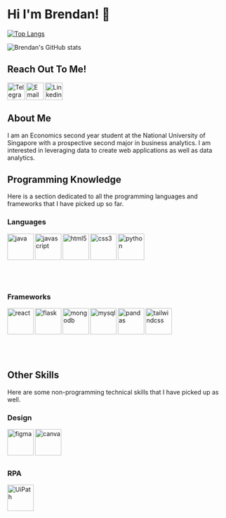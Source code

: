 # Hi I'm Brendan! 👋

[![Top Langs](https://github-readme-stats.vercel.app/api/top-langs/?username=BrendanCheong&layout=compact&theme=nightowl)](https://github.com/anuraghazra/github-readme-stats)

![Brendan's GitHub stats](https://github-readme-stats.vercel.app/api?username=BrendanCheong&show_icons=true&theme=aura)
## Reach Out To Me!

<a href="https://www.linkedin.com/in/brendan-cheong-ern-jie/">
  <img align="center" src="https://raw.githubusercontent.com/rahuldkjain/github-profile-readme-generator/master/src/images/icons/Social/linked-in-alt.svg" alt="Linkedin" height="40" width="40" />
</a>

<a href="https://t.me/brendanbrendanbrendan">
  <img align="left" alt="Telegram" width="40px" src="https://cdn.jsdelivr.net/npm/simple-icons@v3/icons/telegram.svg" />
</a>

<a href="mailto: brendan_cej@u.nus.edu">
  <img align="left" alt="Email" width="40px" src="https://cdn.jsdelivr.net/npm/simple-icons@v3/icons/microsoftoutlook.svg" />
</a>

<br/>

## About Me

I am an Economics second year student at the National University of Singapore with a prospective second major in business analytics. I am interested in leveraging data to create web applications as well as data analytics.

## Programming Knowledge
Here is a section dedicated to all the programming languages and frameworks that I have picked up so far.

### Languages

<img align="left" alt="java" width="60px" src="https://cdn.jsdelivr.net/gh/devicons/devicon/icons/java/java-original.svg" />

<img src="https://cdn.jsdelivr.net/gh/devicons/devicon/icons/python/python-original.svg" alt="python" width="60px" />

<img align="left" alt="javascript" width="60px" src="https://cdn.jsdelivr.net/gh/devicons/devicon/icons/javascript/javascript-plain.svg" />

<img align="left" alt="html5" width="60px" src="https://cdn.jsdelivr.net/gh/devicons/devicon/icons/html5/html5-original.svg" />

<img align="left" alt="css3" width="60px" src="https://cdn.jsdelivr.net/gh/devicons/devicon/icons/css3/css3-original.svg" />

<br/>
<br/>
<br/>
<br/>

### Frameworks

<img align="left" alt="react" width="60px" src="https://cdn.jsdelivr.net/gh/devicons/devicon/icons/react/react-original.svg" />

<img src="https://cdn.jsdelivr.net/gh/devicons/devicon/icons/tailwindcss/tailwindcss-plain.svg" alt="tailwindcss" width="60px"/>

<img align="left" alt="flask" width="60px" src="https://cdn.jsdelivr.net/gh/devicons/devicon/icons/flask/flask-original.svg" />

<img align="left" alt="mongodb" width="60px" src="https://cdn.jsdelivr.net/gh/devicons/devicon/icons/mongodb/mongodb-original-wordmark.svg" />

<img align="left" alt="mysql" width="60px" src="https://cdn.jsdelivr.net/gh/devicons/devicon/icons/mysql/mysql-original-wordmark.svg" />

<img align="left" alt="pandas" width="60px" src="https://cdn.jsdelivr.net/gh/devicons/devicon/icons/pandas/pandas-original-wordmark.svg" />

<br/>
<br/>
<br/>
<br/>

## Other Skills
Here are some non-programming technical skills that I have picked up as well.

### Design

<img align="left" alt="figma" width="60px" src="https://cdn.jsdelivr.net/gh/devicons/devicon/icons/figma/figma-original.svg" />

<img src="https://cdn.jsdelivr.net/gh/devicons/devicon/icons/canva/canva-original.svg" align="left" alt="canva" width="60px"/>

<br/>
<br/>
<br/>
<br/>

### RPA

<img src="https://projectfor2.com.br/wp-content/uploads/2020/05/uipath.jpg" alt="UiPath" width="60" height="60">
